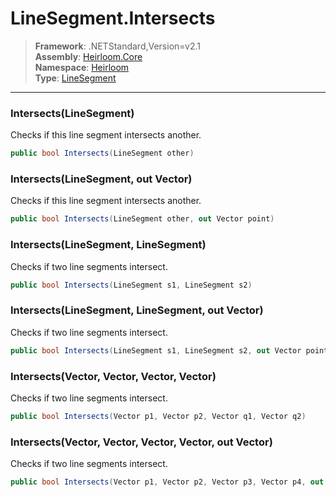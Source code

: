 # LineSegment.Intersects

> **Framework**: .NETStandard,Version=v2.1  
> **Assembly**: [Heirloom.Core][0]  
> **Namespace**: [Heirloom][0]  
> **Type**: [LineSegment][1]  

--------------------------------------------------------------------------------

### Intersects(LineSegment)

Checks if this line segment intersects another.

```cs
public bool Intersects(LineSegment other)
```

### Intersects(LineSegment, out Vector)

Checks if this line segment intersects another.

```cs
public bool Intersects(LineSegment other, out Vector point)
```

### Intersects(LineSegment, LineSegment)

Checks if two line segments intersect.

```cs
public bool Intersects(LineSegment s1, LineSegment s2)
```

### Intersects(LineSegment, LineSegment, out Vector)

Checks if two line segments intersect.

```cs
public bool Intersects(LineSegment s1, LineSegment s2, out Vector point)
```

### Intersects(Vector, Vector, Vector, Vector)

Checks if two line segments intersect.

```cs
public bool Intersects(Vector p1, Vector p2, Vector q1, Vector q2)
```

### Intersects(Vector, Vector, Vector, Vector, out Vector)

Checks if two line segments intersect.

```cs
public bool Intersects(Vector p1, Vector p2, Vector p3, Vector p4, out Vector point)
```

[0]: ..\Heirloom.Core.md
[1]: Heirloom.LineSegment.md
